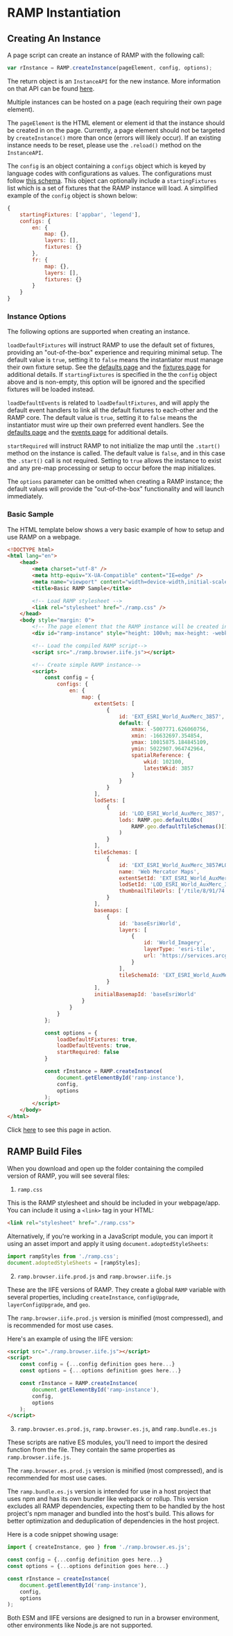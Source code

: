 # RAMP Instantiation

## Creating An Instance

A page script can create an instance of RAMP with the following call:

```js
var rInstance = RAMP.createInstance(pageElement, config, options);
```

The return object is an `InstanceAPI` for the new instance. More information on that API can be found [here](../api-guides/instance.md).

Multiple instances can be hosted on a page (each requiring their own page element).

The `pageElement` is the HTML element or element id that the instance should be created in on the page. Currently, a page element should not be targeted by `createInstance()` more than once (errors will likely occur). If an existing instance needs to be reset, please use the `.reload()` method on the `InstanceAPI`.

The `config` is an object containing a `configs` object which is keyed by language codes with configurations as values. The configurations must follow [this schema](https://github.com/ramp4-pcar4/ramp4-pcar4/blob/main/schema.json).
This object can optionally include a `startingFixtures` list which is a set of fixtures that the RAMP instance will load. A simplified example of the `config` object is shown below:

```js
{
    startingFixtures: ['appbar', 'legend'],
    configs: {
        en: {
            map: {},
            layers: [],
            fixtures: {}
        },
        fr: {
            map: {},
            layers: [],
            fixtures: {}
        }
    }
}
```

### Instance Options

The following options are supported when creating an instance.

`loadDefaultFixtures` will instruct RAMP to use the default set of fixtures, providing an "out-of-the-box" experience and requiring minimal setup. The default value is `true`, setting it to `false` means the instantiator must manage their own fixture setup. See the [defaults page](../using-ramp4/default-setup.md) and the [fixtures page](../using-ramp4/fixtures/custom-fixtures.md) for additional details. If `startingFixtures` is specified in the the `config` object above and is non-empty, this option will be ignored and the specified fixtures will be loaded instead.

`loadDefaultEvents` is related to `loadDefaultFixtures`, and will apply the default event handlers to link all the default fixtures to each-other and the RAMP core. The default value is `true`, setting it to `false` means the instantiator must wire up their own preferred event handlers.  See the [defaults page](../using-ramp4/default-setup.md) and the [events page](../api-guides/events.md) for additional details.

`startRequired` will instruct RAMP to not initialize the map until the `.start()` method on the instance is called. The default value is `false`, and in this case the `.start()` call is not required. Setting to `true` allows the instance to exist and any pre-map processing or setup to occur before the map initializes.

The `options` parameter can be omitted when creating a RAMP instance; the default values will provide the "out-of-the-box" functionality and will launch immediately.

### Basic Sample

The HTML template below shows a very basic example of how to setup and use RAMP on a webpage.

```html
<!DOCTYPE html>
<html lang="en">
    <head>
        <meta charset="utf-8" />
        <meta http-equiv="X-UA-Compatible" content="IE=edge" />
        <meta name="viewport" content="width=device-width,initial-scale=1.0" />
        <title>Basic RAMP Sample</title>

        <!-- Load RAMP stylesheet -->
        <link rel="stylesheet" href="./ramp.css" />
    </head>
    <body style="margin: 0">
        <!-- The page element that the RAMP instance will be created in -->
        <div id="ramp-instance" style="height: 100vh; max-height: -webkit-fill-available"></div>

        <!-- Load the compiled RAMP script-->
        <script src="./ramp.browser.iife.js"></script>

        <!-- Create simple RAMP instance-->
        <script>
            const config = {
                configs: {
                    en: {
                        map: {
                            extentSets: [
                                {
                                    id: 'EXT_ESRI_World_AuxMerc_3857',
                                    default: {
                                        xmax: -5007771.626060756,
                                        xmin: -16632697.354854,
                                        ymax: 10015875.184845109,
                                        ymin: 5022907.964742964,
                                        spatialReference: {
                                            wkid: 102100,
                                            latestWkid: 3857
                                        }
                                    }
                                }
                            ],
                            lodSets: [
                                {
                                    id: 'LOD_ESRI_World_AuxMerc_3857',
                                    lods: RAMP.geo.defaultLODs(
                                        RAMP.geo.defaultTileSchemas()[1]
                                    )
                                }
                            ],
                            tileSchemas: [
                                {
                                    id: 'EXT_ESRI_World_AuxMerc_3857#LOD_ESRI_World_AuxMerc_3857',
                                    name: 'Web Mercator Maps',
                                    extentSetId: 'EXT_ESRI_World_AuxMerc_3857',
                                    lodSetId: 'LOD_ESRI_World_AuxMerc_3857',
                                    thumbnailTileUrls: ['/tile/8/91/74', '/tile/8/91/75']
                                }
                            ],
                            basemaps: [
                                {
                                    id: 'baseEsriWorld',
                                    layers: [
                                        {
                                            id: 'World_Imagery',
                                            layerType: 'esri-tile',
                                            url: 'https://services.arcgisonline.com/arcgis/rest/services/World_Imagery/MapServer'
                                        }
                                    ],
                                    tileSchemaId: 'EXT_ESRI_World_AuxMerc_3857#LOD_ESRI_World_AuxMerc_3857'
                                }
                            ],
                            initialBasemapId: 'baseEsriWorld'
                        }
                    }
                }
            };

            const options = {
                loadDefaultFixtures: true,
                loadDefaultEvents: true,
                startRequired: false
            }

            const rInstance = RAMP.createInstance(
                document.getElementById('ramp-instance'),
                config,
                options
            );
        </script>
    </body>
</html>
```

Click [here](https://ramp4-pcar4.github.io/ramp4-pcar4/main/index-simple.html) to see this page in action.

## RAMP Build Files

When you download and open up the folder containing the compiled version of RAMP, you will see several files:

1. `ramp.css`

This is the RAMP stylesheet and should be included in your webpage/app. You can include it using a `<link>` tag in your HTML:

```html
<link rel="stylesheet" href="./ramp.css">
```

Alternatively, if you're working in a JavaScript module, you can import it using an asset import and apply it using `document.adoptedStyleSheets`:

```javascript
import rampStyles from './ramp.css';
document.adoptedStyleSheets = [rampStyles];
```

2. `ramp.browser.iife.prod.js` and `ramp.browser.iife.js`

These are the IIFE versions of RAMP. They create a global `RAMP` variable with several properties, including `createInstance`, `configUpgrade`, `layerConfigUpgrade`, and `geo`. 

The `ramp.browser.iife.prod.js` version is minified (most compressed), and is recommended for most use cases.

Here's an example of using the IIFE version:

```html
<script src="./ramp.browser.iife.js"></script>
<script>
    const config = {...config definition goes here...}
    const options = {...options definition goes here...}

    const rInstance = RAMP.createInstance(
        document.getElementById('ramp-instance'),
        config,
        options
    );
</script>
```

3. `ramp.browser.es.prod.js`, `ramp.browser.es.js`, and `ramp.bundle.es.js`

These scripts are native ES modules, you'll need to import the desired function from the file. They contain the same properties as `ramp.browser.iife.js`. 

The `ramp.browser.es.prod.js` version is minified (most compressed), and is recommended for most use cases.

The `ramp.bundle.es.js` version is intended for use in a host project that uses npm and has its own bundler like webpack or rollup. This version excludes all RAMP dependencies, expecting them to be handled by the host project's npm manager and bundled into the host's build. This allows for better optimization and deduplication of dependencies in the host project.

Here is a code snippet showing usage:

```javascript
import { createInstance, geo } from './ramp.browser.es.js';

const config = {...config definition goes here...}
const options = {...options definition goes here...}

const rInstance = createInstance(
    document.getElementById('ramp-instance'),
    config,
    options
);
```

Both ESM and IIFE versions are designed to run in a browser environment, other environments like Node.js are not supported.